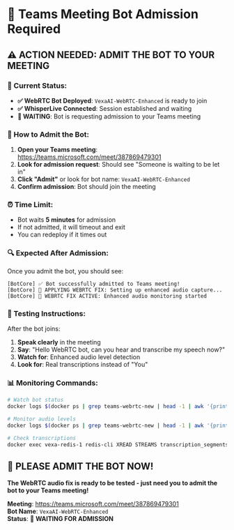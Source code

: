 # 🔔 Teams Meeting Bot Admission Required

## ⚠️ **ACTION NEEDED: ADMIT THE BOT TO YOUR MEETING**

### **📍 Current Status:**
- **✅ WebRTC Bot Deployed**: `VexaAI-WebRTC-Enhanced` is ready to join
- **✅ WhisperLive Connected**: Session established and waiting
- **🔴 WAITING**: Bot is requesting admission to your Teams meeting

### **🎯 How to Admit the Bot:**

1. **Open your Teams meeting**: https://teams.microsoft.com/meet/387869479301
2. **Look for admission request**: Should see "Someone is waiting to be let in"
3. **Click "Admit"** or look for bot name: `VexaAI-WebRTC-Enhanced`
4. **Confirm admission**: Bot should join the meeting

### **⏰ Time Limit:**
- Bot waits **5 minutes** for admission
- If not admitted, it will timeout and exit
- You can redeploy if it times out

### **🔍 Expected After Admission:**

Once you admit the bot, you should see:
```
[BotCore] ✅ Bot successfully admitted to Teams meeting!  
[BotCore] 🎯 APPLYING WEBRTC FIX: Setting up enhanced audio capture...
[BotCore] 🚀 WEBRTC FIX ACTIVE: Enhanced audio monitoring started
```

### **🎤 Testing Instructions:**

After the bot joins:
1. **Speak clearly** in the meeting
2. **Say**: "Hello WebRTC bot, can you hear and transcribe my speech now?"
3. **Watch for**: Enhanced audio level detection
4. **Look for**: Real transcriptions instead of "You"

### **📊 Monitoring Commands:**
```bash
# Watch bot status
docker logs $(docker ps | grep teams-webrtc-new | head -1 | awk '{print $1}') --follow

# Monitor audio levels  
docker logs $(docker ps | grep teams-webrtc-new | head -1 | awk '{print $1}') --follow | grep "AUDIO LEVEL"

# Check transcriptions
docker exec vexa-redis-1 redis-cli XREAD STREAMS transcription_segments '$'
```

## 🚨 **PLEASE ADMIT THE BOT NOW!**

**The WebRTC audio fix is ready to be tested - just need you to admit the bot to your Teams meeting!**

**Meeting**: https://teams.microsoft.com/meet/387869479301  
**Bot Name**: `VexaAI-WebRTC-Enhanced`  
**Status**: 🔴 **WAITING FOR ADMISSION**